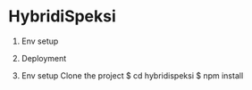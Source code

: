 # HybridiSpeksi

1. Env setup

2. Deployment

1. Env setup
Clone the project
  $ cd hybridispeksi
  $ npm install
